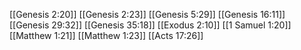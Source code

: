 [[Genesis 2:20]]
[[Genesis 2:23]]
[[Genesis 5:29]]
[[Genesis 16:11]]
[[Genesis 29:32]]
[[Genesis 35:18]]
[[Exodus 2:10]]
[[1 Samuel 1:20]]
[[Matthew 1:21]]
[[Matthew 1:23]]
[[Acts 17:26]]
